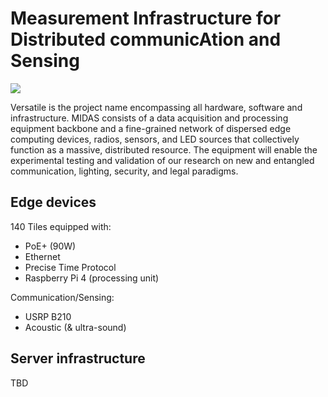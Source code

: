 # Measurement Infrastructure for Distributed communicAtion and Sensing 

![](./state-14-09-2020.jpg)

Versatile is the project name encompassing all hardware, software and infrastructure.
MIDAS consists of a data acquisition and processing equipment backbone and a fine-grained network
of dispersed edge computing devices, radios, sensors, and LED sources that collectively function as a
massive, distributed resource. The equipment will enable the experimental testing and validation of
our research on new and entangled communication, lighting, security, and legal paradigms.

## Edge devices

140 Tiles equipped with:
- PoE+ (90W)
- Ethernet
- Precise Time Protocol
- Raspberry Pi 4 (processing unit) 

Communication/Sensing:
- USRP B210
- Acoustic (& ultra-sound)



## Server infrastructure
TBD
